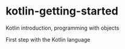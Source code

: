 # kotlin-getting-started
Kotlin introduction, programming with objects

First step with the Kotlin language
